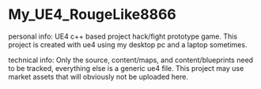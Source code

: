 # My_UE4_RougeLike8866
personal info:
UE4 c++ based project hack/fight prototype game.
This project is created with ue4 using my desktop pc and a laptop sometimes.

technical info:
Only the source, content/maps, and content/blueprints need to be tracked, everything else is a generic ue4 file.
This project may use market assets that will obviously not be uploaded here.
